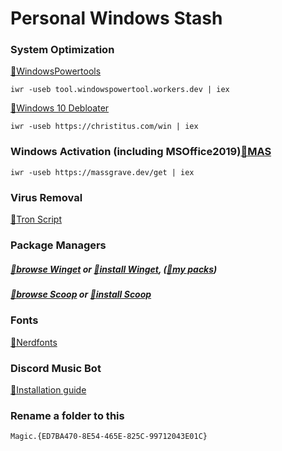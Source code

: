 # Personal Windows Stash
### **System Optimization**
 [:link:WindowsPowertools](https://github.com/windows-powertool/Powertool)
```
iwr -useb tool.windowspowertool.workers.dev | iex
```
 [:link:Windows 10 Debloater](https://github.com/ChrisTitusTech/winutil)
```
iwr -useb https://christitus.com/win | iex
```
### **Windows Activation** (including MSOffice2019)[:link:MAS](https://github.com/massgravel/Microsoft-Activation-Scripts/releases/tag/1.6)
```
iwr -useb https://massgrave.dev/get | iex
```
### **Virus Removal**
 [:link:Tron Script](https://github.com/bmrf/tron)
### **Package Managers**
##### [:link:browse Winget](https://winstall.app/apps) or [:link:install Winget](https://github.com/microsoft/winget-cli/releases/tag/v1.4.10173), ([:link:my packs](https://winstall.app/users/1566339955248463873))
##### [:link:browse Scoop](https://scoop.sh) or [:link:install Scoop](https://github.com/ScoopInstaller/Install#readme)

### **Fonts**
 [:link:Nerdfonts](https://www.nerdfonts.com/font-downloads)

### **Discord Music Bot** 
 [:link:Installation guide](https://just-some-bots.github.io/MusicBot/installing/windows/)
### **Rename a folder to this**
```
Magic.{ED7BA470-8E54-465E-825C-99712043E01C}
```

